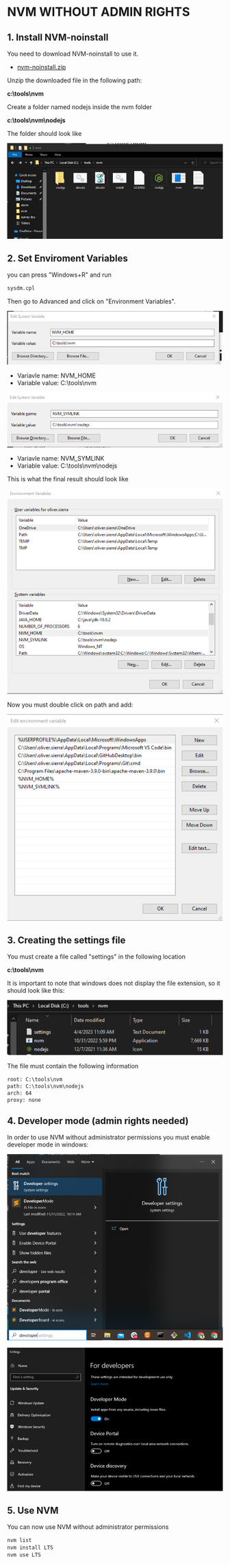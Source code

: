 
# NVM WITHOUT ADMIN RIGHTS

## 1. Install NVM-noinstall

You need to download NVM-noinstall to use it.

* [nvm-noinstall.zip](https://github.com/coreybutler/nvm-windows/releases)


Unzip the downloaded file in the following path:

**c:\tools\nvm**

Create a folder named nodejs inside the nvm folder

**c:\tools\nvm\nodejs**

The folder should look like

![Install directory](01-install-directory.png)

## 2. Set Enviroment Variables

you can press "Windows+R" and run

```bash
sysdm.cpl
```

Then go to Advanced and click on "Environment Variables".

![NVM_HOME](02-nvm_home.png)

* Variavle name: NVM_HOME
* Variable value: C:\tools\nvm

![NVM_SYMLINK](03-nvm_symlink.png)
* Variavle name: NVM_SYMLINK
* Variable value: C:\tools\nvm\nodejs

This is what the final result should look like

![NVM_SYMLINK](04-nvm_resume.png)

Now you must double click on path and add:

![path enviroment](05-env-variable.png)

## 3. Creating the settings file

You must create a file called "settings" in the following location

**c:\tools\nvm**

It is important to note that windows does not display the file extension, so it should look like this:

![settings file](06-settings.png)

The file must contain the following information

```
root: C:\tools\nvm 
path: C:\tools\nvm\nodejs
arch: 64 
proxy: none
```

## 4. Developer mode (admin rights needed)

In order to use NVM without administrator permissions you must enable developer mode in windows:

![Developer mode](07-developer-settings-1.png)

![Developer mode](08-developer-settings-2.png)

## 5. Use NVM

You can now use NVM without administrator permissions

```bash
nvm list
nvm install LTS
nvm use LTS
```
